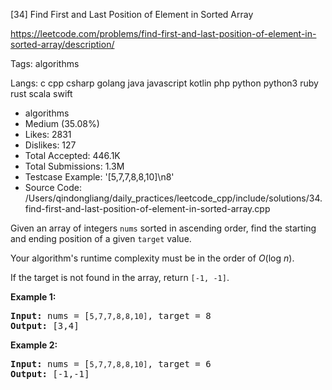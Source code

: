 [34] Find First and Last Position of Element in Sorted Array  

https://leetcode.com/problems/find-first-and-last-position-of-element-in-sorted-array/description/

Tags:   algorithms 

Langs:  c   cpp   csharp   golang   java   javascript   kotlin   php   python   python3   ruby   rust   scala   swift 

* algorithms
* Medium (35.08%)
* Likes:    2831
* Dislikes: 127
* Total Accepted:    446.1K
* Total Submissions: 1.3M
* Testcase Example:  '[5,7,7,8,8,10]\n8'
* Source Code:       /Users/qindongliang/daily_practices/leetcode_cpp/include/solutions/34.find-first-and-last-position-of-element-in-sorted-array.cpp

<p>Given an array of integers <code>nums</code> sorted in ascending order, find the starting and ending position of a given <code>target</code> value.</p>

<p>Your algorithm&#39;s runtime complexity must be in the order of <em>O</em>(log <em>n</em>).</p>

<p>If the target is not found in the array, return <code>[-1, -1]</code>.</p>

<p><strong>Example 1:</strong></p>

<pre>
<strong>Input:</strong> nums = [<code>5,7,7,8,8,10]</code>, target = 8
<strong>Output:</strong> [3,4]</pre>

<p><strong>Example 2:</strong></p>

<pre>
<strong>Input:</strong> nums = [<code>5,7,7,8,8,10]</code>, target = 6
<strong>Output:</strong> [-1,-1]</pre>

